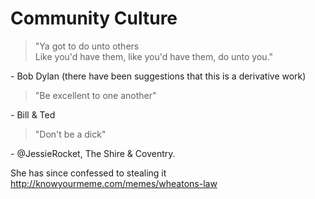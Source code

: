 # Community Culture

> "Ya got to do unto others  
> Like you'd have them, like you'd have them, do unto you."

\- Bob Dylan (there have been suggestions that this is a derivative work)

> "Be excellent to one another"

\- Bill & Ted

> "Don't be a dick"

\- @JessieRocket, The Shire & Coventry.

She has since confessed to stealing it http://knowyourmeme.com/memes/wheatons-law

